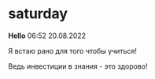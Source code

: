 # saturday
**Hello**
06:52 20.08.2022

Я встаю рано для того чтобы учиться!

Ведь инвестиции в знания - это здорово!
